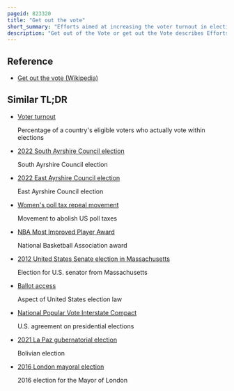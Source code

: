 ```yaml
---
pageid: 823320
title: "Get out the vote"
short_summary: "Efforts aimed at increasing the voter turnout in elections"
description: "Get out of the Vote or get out the Vote describes Efforts aimed at increasing the Voter Turnout in Elections. In Countries which do not have or enforce compulsory Voting Voter Turnout can be low sometimes even below a third of the eligible Voter Pool. Gotv Efforts typically attempt to Register Voters, then get them to vote, by Absentee Ballot, early Voting or Election Day Voting. In general Gotv is not required for Elections when there are effective compulsory voting Systems in Place other than perhaps to register first Time Voters."
---
```


## Reference

- [Get out the vote (Wikipedia)](https://en.wikipedia.org/?curid=823320)

## Similar TL;DR

- [Voter turnout](/tldr/en/voter-turnout)

  Percentage of a country's eligible voters who actually vote within elections

- [2022 South Ayrshire Council election](/tldr/en/2022-south-ayrshire-council-election)

  South Ayrshire Council election

- [2022 East Ayrshire Council election](/tldr/en/2022-east-ayrshire-council-election)

  East Ayrshire Council election

- [Women's poll tax repeal movement](/tldr/en/womens-poll-tax-repeal-movement)

  Movement to abolish US poll taxes

- [NBA Most Improved Player Award](/tldr/en/nba-most-improved-player-award)

  National Basketball Association award

- [2012 United States Senate election in Massachusetts](/tldr/en/2012-united-states-senate-election-in-massachusetts)

  Election for U.S. senator from Massachusetts

- [Ballot access](/tldr/en/ballot-access)

  Aspect of United States election law

- [National Popular Vote Interstate Compact](/tldr/en/national-popular-vote-interstate-compact)

  U.S. agreement on presidential elections

- [2021 La Paz gubernatorial election](/tldr/en/2021-la-paz-gubernatorial-election)

  Bolivian election

- [2016 London mayoral election](/tldr/en/2016-london-mayoral-election)

  2016 election for the Mayor of London

